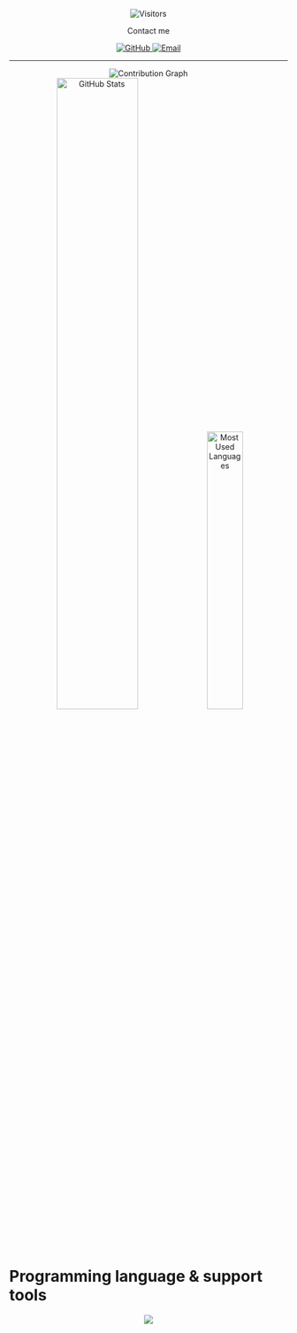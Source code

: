 
<!-- Visitors Counter -->
<p align="center">
  <img alt="Visitors" src="https://komarev.com/ghpvc/?username=JiaG293&label=Visitors&color=orange&style=for-the-badge"/>
</p>

<!-- Social Media -->
<p align="center">Contact me</p>
<div align="center">
  <a href="https://github.com/JiaG293" target="_blank" rel="noreferrer noopener">
    <img alt="GitHub" src="https://img.shields.io/badge/@JiaG293-100000?style=for-the-badge&logo=github&logoColor=white"/>
  </a>
  <a href="https://mail.google.com/mail/u/0/#inbox" target="_blank" rel="noreferrer noopener">
    <img alt="Email" src="https://img.shields.io/badge/@JiaG293-100000?style=for-the-badge&logo=gmail&logoColor=red"/>
  </a>
</div>

<hr/>

<!-- GitHub Statistics -->
<div align="center">
  <img alt="Contribution Graph" src="https://github-readme-activity-graph.vercel.app/graph?username=JiaG293&bg_color=2E344000&color=A9A9A9FF&title_color=81A1C1FF&line=81A1C1FF&point=8FBCBBFF&hide_border=true&custom_title=JiaG293's%20Contribution%20Graph&hide_rank=true"/>
  <br/>
  <img width=54.1% alt="GitHub Stats" src="https://github-readme-stats.vercel.app/api?username=JiaG293&show_icons=true&bg_color=2E344000&title_color=81A1C1FF&text_color=A9A9A9FF&icon_color=8FBCCBFF&custom_title=JiaG293%27s%20GitHub%20Stats&hide=issues&hide_border=true"/>
  <img width=35.9% alt="Most Used Languages" src="https://github-readme-stats.vercel.app/api/top-langs?username=JiaG293&show_icons=true&layout=compact&bg_color=2E344000&title_color=81A1C1FF&text_color=A9A9A9FF&custom_title=JiaG293's%20Most%20Used%20Languages&hide_border=true"/>
</div>



<h1>Programming language & support tools</h1>

<div align="center">
  <p align="center">
  <a href="https://skillicons.dev">
    <img src="https://skillicons.dev/icons?i=java,js,rust,html,css,htmx,react,spring,hibernate,nodejs,mongodb,postgresql,redis,debian,aws,gradle,docker,cloudflare,figma,git&perline=5" />
  </a>
</p>
</div>
